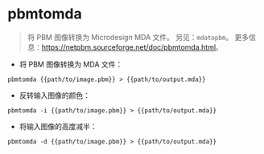 # pbmtomda

> 将 PBM 图像转换为 Microdesign MDA 文件。
> 另见：`mdatopbm`。
> 更多信息：<https://netpbm.sourceforge.net/doc/pbmtomda.html>。

- 将 PBM 图像转换为 MDA 文件：

`pbmtomda {{path/to/image.pbm}} > {{path/to/output.mda}}`

- 反转输入图像的颜色：

`pbmtomda -i {{path/to/image.pbm}} > {{path/to/output.mda}}`

- 将输入图像的高度减半：

`pbmtomda -d {{path/to/image.pbm}} > {{path/to/output.mda}}`